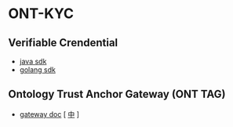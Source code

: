 # ONT-KYC

## Verifiable Crendential

- [java sdk](https://github.com/ontio/ontology-java-sdk/tree/master/src/main/java/com/github/ontio/ontid)
- [golang sdk](https://github.com/ontio/ontology-go-sdk#26-credential-api)

## Ontology Trust Anchor Gateway (ONT TAG)

- [gateway doc](./doc/en/ont-tag/) [ [中](./doc/zh/ont-tag/) ]

